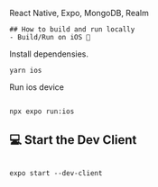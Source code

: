 React Native, Expo, MongoDB, Realm

```
## How to build and run locally
- Build/Run on iOS 🍎
```

Install dependensies.

```
yarn ios

```

Run ios device

```

npx expo run:ios

```

## 💻 Start the Dev Client

```

expo start --dev-client

```
